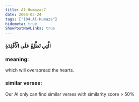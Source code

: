 ```yaml
---
title: Al-Humaza:7
date: 2003-05-24
tags: ["104.Al-Humaza"]
hidemeta: true 
ShowPostNavLinks: true 
---
```

### الَّتِي تَطَّلِعُ عَلَى الْأَفْئِدَةِ
### meaning: 
which will overspread the hearts.
### similar verses: 

Our AI only can find similar verses with similarity score > 50% 




